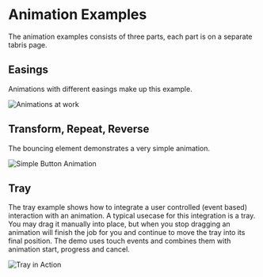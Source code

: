 # Animation Examples
The animation examples consists of three parts, each part is on a separate tabris page.

## Easings
Animations with different easings make up this example. 

![Animations at work](https://tabrisjs.com/assets/public-content/img/examples/animation-people-android.gif)

## Transform, Repeat, Reverse
The bouncing element demonstrates a very simple animation.

![Simple Button Animation](https://tabrisjs.com/assets/public-content/img/examples/simple-animation.gif)

## Tray
The tray example shows how to integrate a user controlled (event based) interaction with an animation. A typical usecase for this integration is a tray. You may drag it manually into place, but when you stop dragging an animation will finish the job for you and continue to move the tray into its final position. The demo uses touch events and combines them with animation start, progress and cancel.

![Tray in Action](https://tabrisjs.com/assets/public-content/img/examples/animation-tray-android.gif)